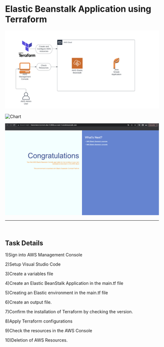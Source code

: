 # Elastic Beanstalk Application using Terraform


![Chart](assets/Chart.png)

![Chart](assets/eb-env.png)

![Chart](assets/browser.png)

<hr>
<br>

## Task Details

1)Sign into AWS Management Console

2)Setup Visual Studio Code

3)Create a variables file

4)Create an Elastic BeanStalk Application in the main.tf file

5)Creating an Elastic environment in the main.tf file

6)Create an output file.

7)Confirm the installation of Terraform by checking the version.

8)Apply Terraform configurations

9)Check the resources in the AWS Console

10)Deletion of AWS Resources.

